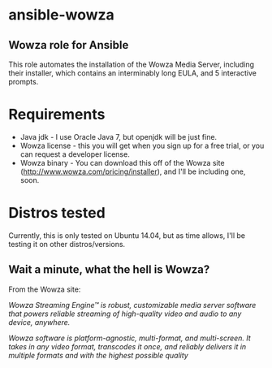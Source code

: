 # ansible-wowza
## Wowza role for Ansible
This role automates the installation of the Wowza Media Server, including their installer, which contains an interminably
long EULA, and 5 interactive prompts.

# Requirements
- Java jdk - I use Oracle Java 7, but openjdk will be just fine.
- Wowza license - this you will get when you sign up for a free trial, or you can request a developer license.
- Wowza binary - You can download this off of the Wowza site (http://www.wowza.com/pricing/installer), and I'll be including one, soon.

# Distros tested
Currently, this is only tested on Ubuntu 14.04, but as time allows, I'll be testing it on other distros/versions.

## Wait a minute, what the hell is Wowza?
From the Wowza site:

_Wowza Streaming Engine™ is robust, customizable media server software that powers reliable streaming of high-quality video and audio to any device, anywhere._

_Wowza software is platform-agnostic, multi-format, and multi-screen. It takes in any video format, transcodes it once, and reliably delivers it in multiple formats and with the highest possible quality_
